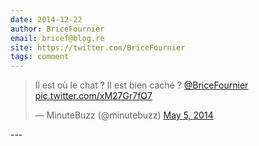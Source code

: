 ```yaml
---
date: 2014-12-22
author: BriceFournier
email: bricef@blog.re
site: https://twitter.com/BriceFournier
tags: comment
---
```


<blockquote class="twitter-tweet" lang="en"><p>Il est où le chat ? Il est bien caché ? <a href="https://twitter.com/BriceFournier">@BriceFournier</a> <a href="http://t.co/xM27Gr7fO7">pic.twitter.com/xM27Gr7fO7</a></p>&mdash; MinuteBuzz (@minutebuzz) <a href="https://twitter.com/minutebuzz/status/463255422515048448">May 5, 2014</a></blockquote>
<script async src="//platform.twitter.com/widgets.js" charset="utf-8"></script>
---